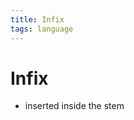 ```yaml
---
title: Infix
tags: language
---
```


# Infix
- inserted inside the stem






























































































